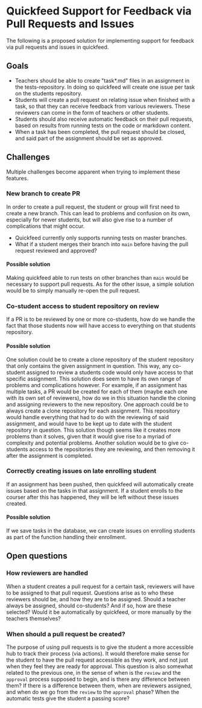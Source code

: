 # Quickfeed Support for Feedback via Pull Requests and Issues
The following is a proposed solution for implementing support for feedback via pull requests and issues in quickfeed.

## Goals
- Teachers should be able to create "task*.md" files in an assignment in the tests-repository. In doing so quickfeed will create one issue per task on the students repository.
- Students will create a pull request on relating issue when finished with a task, so that they can receive feedback from various reviewers. These reviewers can come in the form of teachers or other students.
- Students should also receive automatic feedback on their pull requests, based on results from running tests on the code or markdown content. 
- When a task has been completed, the pull request should be closed, and said part of the assignment should be set as approved.

## Challenges
Multiple challenges become apparent when trying to implement these features.

### New branch to create PR
In order to create a pull request, the student or group will first need to create a new branch. This can lead to problems and confusion on its own, especially for newer students, but will also give rise to a number of complications that might occur.
- Quickfeed currently only supports running tests on master branches.
- What if a student merges their branch into `main` before having the pull request reviewed and approved?

#### Possible solution
Making quickfeed able to run tests on other branches than `main` would be necessary to support pull requests. As for the other issue, a simple solution would be to simply manually re-open the pull request.

### Co-student access to student repository on review
If a PR is to be reviewed by one or more co-students, how do we handle the fact that those students now will have access to everything on that students repository.

#### Possible solution
One solution could be to create a clone repository of the student repository that only contains the given assignment in question. This way, any co-student assigned to review a students code would only have access to that specific assignment.
This solution does seem to have its own range of problems and complications however. For example, if an assignment has multiple tasks, a PR would be created for each of them (maybe each one with its own set of reviewers), how do we in this
situation handle the cloning and assigning reviewers to the new repository.
One approach could be to always create a clone repository for each assignment. This repository would handle everything that had to do with the reviewing of said assignment, and would have to be kept up to date with the student repository in question.
This solution though seems like it creates more problems than it solves, given that it would give rise to a myriad of complexity and potential problems.
Another solution would be to give co-students access to the repositories they are reviewing, and then removing it after the assignment is completed. 

### Correctly creating issues on late enrolling student
If an assignment has been pushed, then quickfeed will automatically create issues based on the tasks in that assignment. If a student enrolls to the courser after this has happened, they will be left without these issues created.

#### Possible solution
If we save tasks in the database, we can create issues on enrolling students as part of the function handling their enrollment.

## Open questions

### How reviewers are handled
When a student creates a pull request for a certain task, reviewers will have to be assigned to that pull request. Questions arise as to who these reviewers should be, and how they are to be assigned.
Should a teacher always be assigned, should co-students? And if so, how are these selected? Would it be automatically by quickfeed, or more manually by the teachers themselves?

### When should a pull request be created?
The purpose of using pull requests is to give the student a more accessible hub to track their process (via actions). It would therefore make sense for the student to have the pull request accessible as they work, and not just when they
feel they are ready for approval. This question is also somewhat related to the previous one, in the sense of when is the `review` and the `approval` process supposed to begin, and is there any difference between them?
If there is a difference between them, when are reviewers assigned, and when do we go from the `review` to the `approval` phase? When the automatic tests give the student a passing score? 